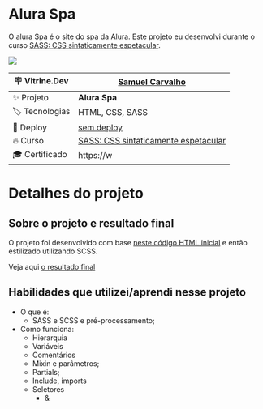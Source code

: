 # Alura Spa
O alura Spa é o site do spa da Alura. Este projeto eu desenvolvi durante o curso [SASS: CSS sintaticamente espetacular](https://cursos.alura.com.br/course/sass-css-sintaticamente-espetacular).


<!-- Imagem do projeto (#vitrinedev ao final do link) -->
![](https://imgs.search.brave.com/tEPRQEDeGVbfooBHfRMpP7OFC8E8D0_petdNl3Ch4hQ/rs:fit:1200:768:1/g:ce/aHR0cDovLzMuYnAu/YmxvZ3Nwb3QuY29t/Ly1zYlJ6V1hHT3RV/Zy9WS3lMcVl5dXJK/SS9BQUFBQUFBQUFB/TS93R2JtZEZFcnd6/NC9zMTYwMC9zaXRl/X2VtX2NvbnN0cnVj/YW8uanBn#vitrinedev)


| :placard: Vitrine.Dev     |[Samuel Carvalho](https://cursos.alura.com.br/vitrinedev/sscarvalho123)|
| ------------------------  | --- |
| :sparkles: Projeto        | **Alura Spa**
| :label: Tecnologias       | HTML, CSS, SASS
| :rocket: Deploy           | [sem deploy]()
| :fire: Curso              | [SASS: CSS sintaticamente espetacular](https://cursos.alura.com.br/course/sass-css-sintaticamente-espetacular)
| :mortar_board: Certificado| https://w


# Detalhes do projeto
## Sobre o projeto e resultado final
O projeto foi desenvolvido com base [neste código HTML inicial](https://github.com/alura-cursos/alura-spa/archive/refs/heads/projeto_inicial.zip) e então estilizado utilizando SCSS.

Veja aqui [o resultado final]()

## Habilidades que utilizei/aprendi nesse projeto
* O que é:
    * SASS e SCSS e pré-processamento;
* Como funciona:
    * Hierarquia
    * Variáveis
    * Comentários
    * Mixin e parâmetros;
    * Partials;
    * Include, imports
    * Seletores
        * &